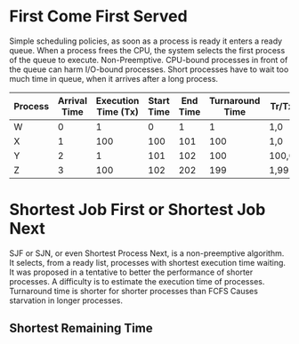 # First Come First Served
Simple scheduling policies, as soon as a process is ready it enters a ready queue. When a process frees the CPU, the system selects the first process of the queue to execute.
Non-Preemptive.
CPU-bound processes in front of the queue can harm I/O-bound processes.
Short processes have to wait too much time in queue, when it arrives after a long process.

| Process | Arrival Time | Execution Time (Tx) | Start Time | End Time | Turnaround Time | Tr/Tx |
| ------- | ------------ | ------------------- | ---------- | -------- | --------------- | ----- |
| W       | 0            | 1                   | 0          | 1        | 1               | 1,0   |
| X       | 1            | 100                 | 100        | 101      | 100             | 1,0   |
| Y       | 2            | 1                   | 101        | 102      | 100             | 100,0 |
| Z       | 3            | 100                 | 102        | 202      | 199             | 1,99  |
# Shortest Job First or Shortest Job Next
SJF or SJN, or even Shortest Process Next, is a non-preemptive algorithm. It selects, from a ready list, processes with shortest execution time waiting. It was proposed in a tentative to better the performance of shorter processes. A difficulty is to estimate the execution time of processes.
Turnaround time is shorter for shorter processes than FCFS
Causes starvation in longer processes.
## Shortest Remaining Time
